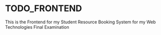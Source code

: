 # TODO_FRONTEND
This is the Frontend for my Student Resource Booking System for my Web Technologies Final Examination
